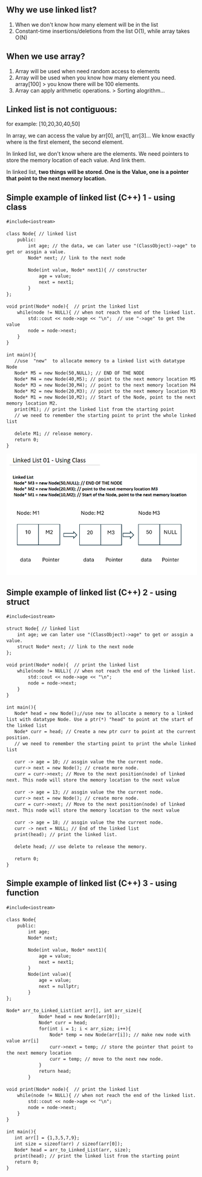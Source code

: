 ## Why we use linked list?
  1. When we don't know how many element will be in the list
  2. Constant-time insertions/deletions from the list O(1), while array takes O(N)
     
## When we use array?
  1. Array will be used when need random access to elements
  2. Array will be used when you know how many element you need.  array[100] > you know there will be 100 elements.
  3. Array can apply arithmetic operations. > Sorting alogrithm...

## Linked list is not contiguous:
  for example: [10,20,30,40,50]
  
  In array, we can access the value by arr[0], arr[1], arr[3]...  We know exactly where is the first element, the second element.
  
  In linked list, we don't know where are the elements. We need pointers to store the memory location of each value. And link them.
  
  In linked list, <b> two things will be stored. One is the Value, one is a pointer that point to the next memory location. </b>


## Simple example of linked list (C++) 1 - using class
```
#include<iostream>

class Node{ // linked list
    public:
        int age; // the data, we can later use "(ClassObject)->age" to get or assgin a value.
        Node* next; // link to the next node
        
        Node(int value, Node* next1){ // constructer
            age = value;
            next = next1;
        }
};

void print(Node* node){  // print the linked list
    while(node != NULL){ // when not reach the end of the linked list.
        std::cout << node->age << "\n";  // use "->age" to get the value
        node = node->next;
    }
}

int main(){
   //use  "new"  to allocate memory to a linked list with datatype Node
   Node* M5 = new Node(50,NULL); // END OF THE NODE
   Node* M4 = new Node(40,M5); // point to the next memory location M5
   Node* M3 = new Node(30,M4); // point to the next memory location M4
   Node* M2 = new Node(20,M3); // point to the next memory location M3
   Node* M1 = new Node(10,M2); // Start of the Node, point to the next memory location M2.
   print(M1); // print the linked list from the starting point
   // we need to remember the starting point to print the whole linked list

   delete M1; // release memory.
   return 0;
}
```
<img src="https://github.com/Kuroko201/DSA-note/blob/main/Linked_List/pic/linked_List%20-%2001.png?raw=true" width="600px">

## Simple example of linked list (C++) 2 - using struct
```
#include<iostream>

struct Node{ // linked list
    int age; we can later use "(ClassObject)->age" to get or assgin a value.
    struct Node* next; // link to the next node
};

void print(Node* node){  // print the linked list
    while(node != NULL){ // when not reach the end of the linked list.
        std::cout << node->age << "\n";
        node = node->next;
    }
}

int main(){
   Node* head = new Node();//use new to allocate a memory to a linked list with datatype Node. Use a ptr(*) "head" to point at the start of the linked list
   Node* curr = head; // Create a new ptr curr to point at the current position. 
   // we need to remember the starting point to print the whole linked list

   curr -> age = 10; // assgin value the the current node.
   curr-> next = new Node(); // create more node.
   curr = curr->next; // Move to the next position(node) of linked next. This node will store the memory location to the next value
   
   curr -> age = 13; // assgin value the the current node.
   curr-> next = new Node(); // create more node.
   curr = curr->next; // Move to the next position(node) of linked next. This node will store the memory location to the next value
   
   curr -> age = 18; // assgin value the the current node.
   curr -> next = NULL; // End of the linked list
   print(head); // print the linked list.
   
   delete head; // use delete to release the memory.

   return 0;
}
```
## Simple example of linked list (C++) 3 - using function
```
#include<iostream>

class Node{
    public:
        int age;
        Node* next;
        
        Node(int value, Node* next1){
            age = value;
            next = next1;
        }
        Node(int value){
            age = value;
            next = nullptr;
        }
};

Node* arr_to_Linked_List(int arr[], int arr_size){
            Node* head = new Node(arr[0]);
            Node* curr = head;
            for(int i = 1; i < arr_size; i++){
                Node* temp = new Node(arr[i]); // make new node with value arr[i]
                curr->next = temp; // store the pointer that point to the next memory location
                curr = temp; // move to the next new node.
            }
            return head;
        }
        
void print(Node* node){  // print the linked list
    while(node != NULL){ // when not reach the end of the linked list.
        std::cout << node->age << "\n";
        node = node->next;
    }
}

int main(){
   int arr[] = {1,3,5,7,9};
   int size = sizeof(arr) / sizeof(arr[0]);
   Node* head = arr_to_Linked_List(arr, size);
   print(head); // print the linked list from the starting point
   return 0;
}
```
